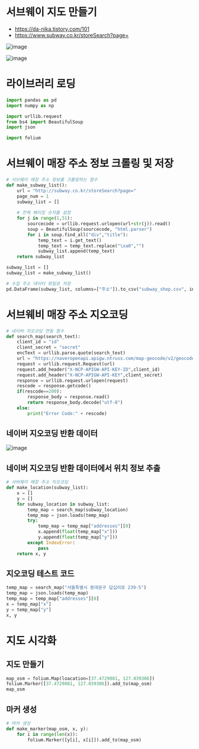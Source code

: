 # 서브웨이 지도 만들기
- https://da-nika.tistory.com/101
- https://www.subway.co.kr/storeSearch?page=

![image](https://user-images.githubusercontent.com/102650331/169444982-0adf3e0e-d8dc-4496-87cf-d19d5924ef2a.png)

![image](https://user-images.githubusercontent.com/102650331/169445043-c0c16169-95d0-4d1f-881d-e551a2c08d5e.png)


# 라이브러리 로딩
```python
import pandas as pd
import numpy as np

import urllib.request
from bs4 import BeautifulSoup
import json

import folium

```

# 서브웨이 매장 주소 정보 크롤링 및 저장
```python
# 서브웨이 매장 주소 정보를 크롤링하는 함수
def make_subway_list():
    url = "http://subway.co.kr/storeSearch?page="
    page_num = 1
    subway_list = []
    
    # 전체 페이징 숫자를 설정
    for j in range(1,51):
        sourcecode = urllib.request.urlopen(url+str(j)).read()
        soup = BeautifulSoup(sourcecode, "html.parser")
        for i in soup.find_all("div","title"):
            temp_text = i.get_text()
            temp_text = temp_text.replace("\xa0","")
            subway_list.append(temp_text)
    return subway_list

subway_list = []
subway_list = make_subway_list()

# 수집 주소 데이터 파일로 저장
pd.DataFrame(subway_list, columns=["주소"]).to_csv("subway_shop.csv", index_label="일련번호")

```

# 서브웨비 매장 주소 지오코딩
```python
# 네이버 지오코딩 연동 함수
def search_map(search_text):
    client_id = "id"
    client_secret = "secret"
    encText = urllib.parse.quote(search_text)
    url = "https://naveropenapi.apigw.ntruss.com/map-geocode/v2/geocode?query="+encText
    request = urllib.request.Request(url)
    request.add_header("X-NCP-APIGW-API-KEY-ID",client_id)
    request.add_header("X-NCP-APIGW-API-KEY",client_secret)
    response = urllib.request.urlopen(request)
    rescode = response.getcode()
    if(rescode==200):
        response_body = response.read()
        return response_body.decode("utf-8")
    else:
        print("Error Code:" + rescode)


```

## 네이버 지오코딩 반환 데이터
![image](https://user-images.githubusercontent.com/102650331/169446419-d4e91fa2-b033-4881-bb6e-ad195b2442f7.png)


## 네이버 지오코딩 반환 데이터에서 위치 정보 추출
```python
# 서버웨이 매장 주소 지오코딩
def make_location(subway_list):
    x = []
    y = []
    for subway_location in subway_list:
        temp_map = search_map(subway_location)
        temp_map = json.loads(temp_map)
        try:
            temp_map = temp_map["addresses"][0]
            x.append(float(temp_map["x"]))
            y.append(float(temp_map["y"]))
        except IndexError:
            pass
    return x, y

```

## 지오코딩 테스트 코드
```python
temp_map = search_map("서울특별시 동대문구 답십리로 239-5")
temp_map = json.loads(temp_map)
temp_map = temp_map["addresses"][0]
x = temp_map["x"]
y = temp_map["y"]
x, y

```


# 지도 시각화
## 지도 만들기
```python
map_osm = folium.Map(loacation=[37.4729081, 127.039306])
folium.Marker([37.4729081, 127.039306]).add_to(map_osm)
map_osm

```

## 마커 생성
```python
# 마커 생성
def make_marker(map_osm, x, y):
    for i in range(len(x)):
        folium.Marker([y[i], x[i]]).add_to(map_osm)

```



